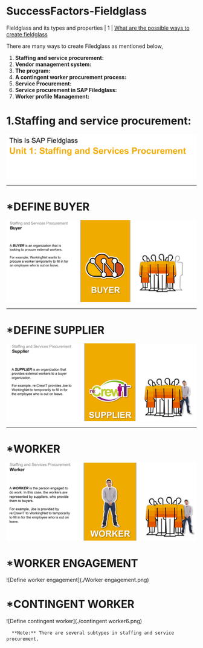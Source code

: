 # SuccessFactors-Fieldglass
Fieldglass and its types and properties 
| 1   | [What are the possible ways to create fieldglass](#what-are-the-possible-ways-to-create-objects-in-Filedglass)   

<!--**[⬆ Back to Top](#table-of-contents)**-->


There are many ways to create Filedglass as mentioned below,

   1. **Staffing and service procurement:**
   2. **Vendor management system:**
   3. **The program:**
   4. **A contingent worker procurement process:**
   5. **Service Procurement:**
   6. **Service procurement in SAP Filedglass:**
   7. **Worker profile Management:**


# 1.Staffing and service procurement:
![staffing and service procurement types](./Fg1.png)<hr>

# *DEFINE BUYER 
![Define supplier](./Buyer2.png)<hr>

# *DEFINE SUPPLIER
![Define Buyer](./Suppliere3.png)<hr>

# *WORKER
![Define worker](./worker4.png)

# *WORKER ENGAGEMENT
![Define worker engagement](./Worker engagement.png)

# *CONTINGENT WORKER
![Define contingent worker](./contingent worker6.png)






    

      **Note:** There are several subtypes in staffing and service procurement.
